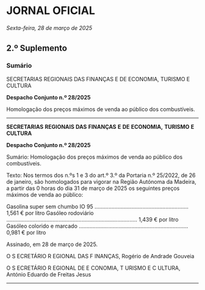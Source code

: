 # JORNAL OFICIAL

###### Sexta-feira, 28 de março de 2025

## **2.º Suplemento**

### **Sumário**

SECRETARIAS REGIONAIS DAS FINANÇAS E DE ECONOMIA,
TURISMO E CULTURA

**Despacho Conjunto n.º 28/2025**

Homologação dos preços máximos de venda ao público dos combustíveis.




---

**SECRETARIAS** **REGIONAIS** **DAS** **FINANÇAS** **E** **DE** **ECONOMIA,** **TURISMO** **E** **CULTURA**


**Despacho Conjunto n.º 28/2025**


Sumário:
Homologação dos preços máximos de venda ao público dos combustíveis.

Texto:
Nos termos dos n.ºs 1 e 3 do art.º 3.º da Portaria n.º 25/2022, de 26 de janeiro, são homologados para vigorar na Região
Autónoma da Madeira, a partir das 0 horas do dia 31 de março de 2025 os seguintes preços máximos de venda ao público:


Gasolina super sem chumbo IO 95 ............................................................. 1,561 € por litro
Gasóleo rodoviário ..................................................................................... 1,439 € por litro
Gasóleo colorido e marcado ....................................................................... 0,981 € por litro

Assinado, em 28 de março de 2025.

O S ECRETÁRIO R EGIONAL DAS F INANÇAS, Rogério de Andrade Gouveia

O S ECRETÁRIO R EGIONAL DE E CONOMIA, T URISMO E C ULTURA, António Eduardo de Freitas Jesus




---
